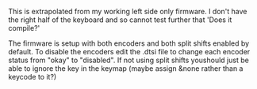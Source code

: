 This is extrapolated from my working left side only firmware. I don't have the right half of the keyboard and so cannot test further that 'Does it compile?'

The firmware is setup with both encoders and both split shifts enabled by default. To disable the encoders edit the .dtsi file to change each encoder status from "okay" to "disabled".
If not using split shifts youshould just be able to ignore the key in the keymap (maybe assign &none rather than a keycode to it?)